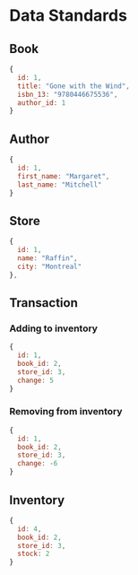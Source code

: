 # Data Standards

## Book

```js
{
  id: 1,
  title: "Gone with the Wind",
  isbn_13: "9780446675536",
  author_id: 1
}
```

## Author

```js
{
  id: 1,
  first_name: "Margaret",
  last_name: "Mitchell"
}
```

## Store

```js
{
  id: 1,
  name: "Raffin",
  city: "Montreal"
},
```

## Transaction

### Adding to inventory

```js
{
  id: 1,
  book_id: 2,
  store_id: 3,
  change: 5
}
```

### Removing from inventory

```js
{
  id: 1,
  book_id: 2,
  store_id: 3,
  change: -6
}
```

## Inventory

```js
{
  id: 4,
  book_id: 2,
  store_id: 3,
  stock: 2
}
```

